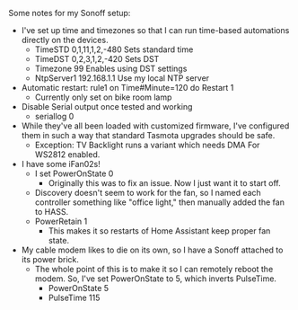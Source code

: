 Some notes for my Sonoff setup:
- I've set up time and timezones so that I can run time-based automations directly on the devices.
  - TimeSTD 0,1,11,1,2,-480 Sets standard time
  - TimeDST 0,2,3,1,2,-420 Sets DST
  - Timezone 99 Enables using DST settings
  - NtpServer1 192.168.1.1 Use my local NTP server
- Automatic restart: rule1 on Time#Minute=120 do Restart 1
  - Currently only set on bike room lamp
- Disable Serial output once tested and working
  - seriallog 0
- While they've all been loaded with customized firmware, I've configured them in such a way that standard Tasmota upgrades should be safe.
  - Exception: TV Backlight runs a variant which needs DMA For WS2812 enabled.
- I have some iFan02s!
  - I set PowerOnState 0
    - Originally this was to fix an issue. Now I just want it to start off.
  - Discovery doesn't seem to work for the fan, so I named each controller something like "office light," then manually added the fan to HASS.
  - PowerRetain 1
    - This makes it so restarts of Home Assistant keep proper fan state.
- My cable modem likes to die on its own, so I have a Sonoff attached to its power brick.
  - The whole point of this is to make it so I can remotely reboot the modem. So, I've set PowerOnState to 5, which inverts PulseTime.
    - PowerOnState 5
    - PulseTime 115
